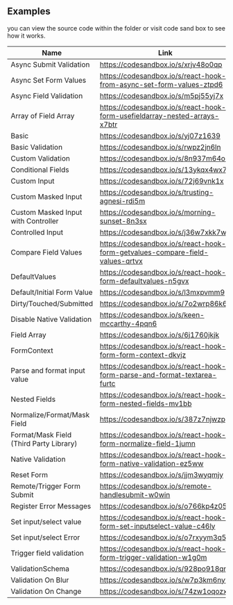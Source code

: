 ## Examples

you can view the source code within the folder or visit code sand box to see how it works.

| Name                                    | Link                                                                          |
| --------------------------------------- | ----------------------------------------------------------------------------- |
| Async Submit Validation                 | https://codesandbox.io/s/xrjv48o0qp                                           |
| Async Set Form Values                   | https://codesandbox.io/s/react-hook-from-async-set-form-values-ztpd6          |
| Async Field Validation                  | https://codesandbox.io/s/m5pj55yj7x                                           |
| Array of Field Array                    | https://codesandbox.io/s/react-hook-form-usefieldarray-nested-arrays-x7btr    |
| Basic                                   | https://codesandbox.io/s/yj07z1639                                            |
| Basic Validation                        | https://codesandbox.io/s/rwpz2jn6ln                                           |
| Custom Validation                       | https://codesandbox.io/s/8n937m64o9                                           |
| Conditional Fields                      | https://codesandbox.io/s/13ykqx4wx7                                           |
| Custom Input                            | https://codesandbox.io/s/72j69vnk1x                                           |
| Custom Masked Input                     | https://codesandbox.io/s/trusting-agnesi-rdi5m                                |
| Custom Masked Input with Controller     | https://codesandbox.io/s/morning-sunset-8n3sx                                 |
| Controlled Input                        | https://codesandbox.io/s/j36w7xkk7w                                           |
| Compare Field Values                    | https://codesandbox.io/s/react-hook-form-getvalues-compare-field-values-qrtvx |
| DefaultValues                           | https://codesandbox.io/s/react-hook-form-defaultvalues-n5gvx                  |
| Default/Initial Form Value              | https://codesandbox.io/s/l3mxpvmm9                                            |
| Dirty/Touched/Submitted                 | https://codesandbox.io/s/7o2wrp86k6                                           |
| Disable Native Validation               | https://codesandbox.io/s/keen-mccarthy-4pqn6                                  |
| Field Array                             | https://codesandbox.io/s/6j1760jkjk                                           |
| FormContext                             | https://codesandbox.io/s/react-hook-form-form-context-dkvjz                   |
| Parse and format input value            | https://codesandbox.io/s/react-hook-form-parse-and-format-textarea-furtc      |
| Nested Fields                           | https://codesandbox.io/s/react-hook-form-nested-fields-mv1bb                  |
| Normalize/Format/Mask Field             | https://codesandbox.io/s/387z7njwzp                                           |
| Format/Mask Field (Third Party Library) | https://codesandbox.io/s/react-hook-form-normalize-field-1jumn                |
| Native Validation                       | https://codesandbox.io/s/react-hook-form-native-validation-ez5ww              |
| Reset Form                              | https://codesandbox.io/s/jjm3wyqmjy                                           |
| Remote/Trigger Form Submit              | https://codesandbox.io/s/remote-handlesubmit-w0win                            |
| Register Error Messages                 | https://codesandbox.io/s/o766kp4z05                                           |
| Set input/select value                  | https://codesandbox.io/s/react-hook-form-set-inputselect-value-c46ly          |
| Set input/select Error                  | https://codesandbox.io/s/o7rxyym3q5                                           |
| Trigger field validation                | https://codesandbox.io/s/react-hook-form-trigger-validation-w1g0m             |
| ValidationSchema                        | https://codesandbox.io/s/928po918qr                                           |
| Validation On Blur                      | https://codesandbox.io/s/w7p3km6nyw                                           |
| Validation On Change                    | https://codesandbox.io/s/74zw1oqozx                                           |

